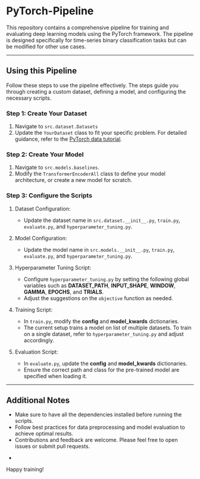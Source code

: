 # PyTorch-Pipeline
This repository contains a comprehensive pipeline for training and evaluating deep learning models using the PyTorch framework. The pipeline is designed specifically for time-series binary classification tasks but can be modified for other use cases.

---------------

## Using this Pipeline
Follow these steps to use the pipeline effectively. The steps guide you through creating a custom dataset, defining a model, and configuring the necessary scripts.

### Step 1: Create Your Dataset
1. Navigate to `src.dataset.Datasets`
2. Update the `YourDataset` class to fit your specific problem. For detailed guidance, refer to the [PyTorch data tutorial](https://pytorch.org/tutorials/beginner/basics/data_tutorial.html).

### Step 2: Create Your Model
1. Navigate to `src.models.baselines`.
2. Modify the `TransformerEncoderAll` class to define your model architecture, or create a new model for scratch.

### Step 3: Configure the Scripts
1. Dataset Configuration:
    * Update the dataset name in `src.dataset.__init__.py`, `train.py`, `evaluate.py`, and `hyperparameter_tuning.py`.

2. Model Configuration:
    * Update the model name in `src.models.__init__.py`, `train.py`, `evaluate.py`, and `hyperparameter_tuning.py`.

3. Hyperparameter Tuning Script:
    * Configure `hyperparameter_tuning.py` by setting the following global variables such as **DATASET_PATH**, **INPUT_SHAPE**, **WINDOW**, **GAMMA**, **EPOCHS**, and **TRIALS**.
    * Adjust the suggestions on the `objective` function as needed.

4. Training Script:
    * In `train.py`, modify the **config** and **model_kwards** dictionaries.
    * The current setup trains a model on list of multiple datasets. To train on a single dataset, refer to `hyperparameter_tuning.py` and adjust accordingly.

5. Evaluation Script:
    * In `evaluate.py`, update the **config** and **model_kwards** dictionaries.
    * Ensure the correct path and class for the pre-trained model are specified when loading it.

---------------

## Additional Notes
* Make sure to have all the dependencies installed before running the scripts.
* Follow best practices for data preprocessing and model evaluation to achieve optimal results.
* Contributions and feedback are welcome. Please feel free to open issues or submit pull requests.

-

Happy training!
